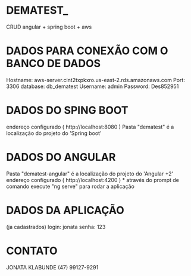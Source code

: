 # DEMATEST_
CRUD angular + spring boot + aws



# DADOS PARA CONEXÃO COM O BANCO DE DADOS
Hostname: aws-server.cint2txpkxro.us-east-2.rds.amazonaws.com
Port: 3306
database: db_dematest
Username:  admin
Password: Des852951


# DADOS DO SPING BOOT
endereço configurado ( http://localhost:8080 )
Pasta "dematest" é a localização do projeto do 'Spring boot'


# DADOS DO ANGULAR
Pasta "dematest-angular" é a localização do projeto do 'Angular +2'
endereço configurado ( http://localhost:4200 )
    * através do prompt de comando execute "ng serve" para rodar a aplicação


# DADOS DA APLICAÇÃO
(ja cadastrados)
login: jonata
senha: 123


# CONTATO
JONATA KLABUNDE
(47) 99127-9291